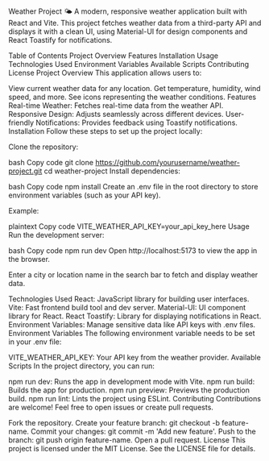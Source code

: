 Weather Project 🌤️
A modern, responsive weather application built with React and Vite. This project fetches weather data from a third-party API and displays it with a clean UI, using Material-UI for design components and React Toastify for notifications.

Table of Contents
Project Overview
Features
Installation
Usage
Technologies Used
Environment Variables
Available Scripts
Contributing
License
Project Overview
This application allows users to:

View current weather data for any location.
Get temperature, humidity, wind speed, and more.
See icons representing the weather conditions.
Features
Real-time Weather: Fetches real-time data from the weather API.
Responsive Design: Adjusts seamlessly across different devices.
User-friendly Notifications: Provides feedback using Toastify notifications.
Installation
Follow these steps to set up the project locally:

Clone the repository:

bash
Copy code
git clone https://github.com/yourusername/weather-project.git
cd weather-project
Install dependencies:

bash
Copy code
npm install
Create an .env file in the root directory to store environment variables (such as your API key).

Example:

plaintext
Copy code
VITE_WEATHER_API_KEY=your_api_key_here
Usage
Run the development server:

bash
Copy code
npm run dev
Open http://localhost:5173 to view the app in the browser.

Enter a city or location name in the search bar to fetch and display weather data.

Technologies Used
React: JavaScript library for building user interfaces.
Vite: Fast frontend build tool and dev server.
Material-UI: UI component library for React.
React Toastify: Library for displaying notifications in React.
Environment Variables: Manage sensitive data like API keys with .env files.
Environment Variables
The following environment variable needs to be set in your .env file:

VITE_WEATHER_API_KEY: Your API key from the weather provider.
Available Scripts
In the project directory, you can run:

npm run dev: Runs the app in development mode with Vite.
npm run build: Builds the app for production.
npm run preview: Previews the production build.
npm run lint: Lints the project using ESLint.
Contributing
Contributions are welcome! Feel free to open issues or create pull requests.

Fork the repository.
Create your feature branch: git checkout -b feature-name.
Commit your changes: git commit -m 'Add new feature'.
Push to the branch: git push origin feature-name.
Open a pull request.
License
This project is licensed under the MIT License. See the LICENSE file for details.